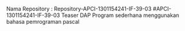 Nama Repository : Repository-APCI-1301154241-IF-39-03
            #APCI-1301154241-IF-39-03
            Teaser DAP
            Program sederhana menggunakan bahasa pemrograman pascal

